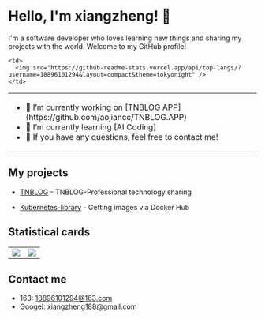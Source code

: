 # Hello, I'm xiangzheng! 🦌

I'm a software developer who loves learning new things and sharing my projects with the world. Welcome to my GitHub profile!

<table border="0">
  <tr>
    <td>
      <ul>
        <li>🔭 I’m currently working on [TNBLOG APP](https://github.com/aojiancc/TNBLOG.APP)</li>
        <li>🌱 I’m currently learning [AI Coding]</li>
        <li>💬 If you have any questions, feel free to contact me!</li>
      </ul>
    </td>
    
    <td>
      <img src="https://github-readme-stats.vercel.app/api/top-langs/?username=18896101294&layout=compact&theme=tokyonight" />
    </td>
  </tr>
</table>

## My projects

- [TNBLOG](https://www.tnblog.net/) - TNBLOG-Professional technology sharing

- [Kubernetes-library](https://github.com/18896101294/Kubernetes-library) - Getting images via Docker Hub

## Statistical cards

<table border="0">
  <tr>
    <td><img src="https://github-readme-stats.vercel.app/api?username=18896101294&show_icons=true&theme=tokyonight" /></td>
    <td><img src="https://streak-stats.demolab.com/?user=18896101294&theme=tokyonight" /></td>
  </tr>
</table>

## Contact me

- 163: 18896101294@163.com
- Googel: xiangzheng188@gmail.com

